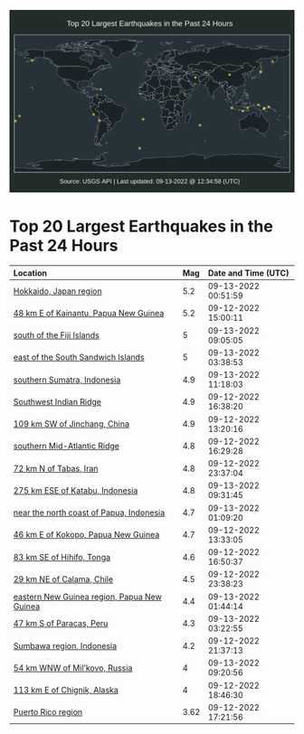 ![Map](./map.png)

# Top 20 Largest Earthquakes in the Past 24 Hours

| Location | Mag | Date and Time (UTC) |
|:---|:---|:---|
| [Hokkaido, Japan region](https://earthquake.usgs.gov/earthquakes/eventpage/us7000i7i8) | 5.2 | 09-13-2022 00:51:59 |
| [48 km E of Kainantu, Papua New Guinea](https://earthquake.usgs.gov/earthquakes/eventpage/us7000i7e9) | 5.2 | 09-12-2022 15:00:11 |
| [south of the Fiji Islands](https://earthquake.usgs.gov/earthquakes/eventpage/us7000i7kx) | 5 | 09-13-2022 09:05:05 |
| [east of the South Sandwich Islands](https://earthquake.usgs.gov/earthquakes/eventpage/us7000i7j6) | 5 | 09-13-2022 03:38:53 |
| [southern Sumatra, Indonesia](https://earthquake.usgs.gov/earthquakes/eventpage/us7000i7lh) | 4.9 | 09-13-2022 11:18:03 |
| [Southwest Indian Ridge](https://earthquake.usgs.gov/earthquakes/eventpage/us7000i7er) | 4.9 | 09-12-2022 16:38:20 |
| [109 km SW of Jinchang, China](https://earthquake.usgs.gov/earthquakes/eventpage/us7000i7cy) | 4.9 | 09-12-2022 13:20:16 |
| [southern Mid-Atlantic Ridge](https://earthquake.usgs.gov/earthquakes/eventpage/us7000i7ev) | 4.8 | 09-12-2022 16:29:28 |
| [72 km N of Tabas, Iran](https://earthquake.usgs.gov/earthquakes/eventpage/us7000i7hz) | 4.8 | 09-12-2022 23:37:04 |
| [275 km ESE of Katabu, Indonesia](https://earthquake.usgs.gov/earthquakes/eventpage/us7000i7l7) | 4.8 | 09-13-2022 09:31:45 |
| [near the north coast of Papua, Indonesia](https://earthquake.usgs.gov/earthquakes/eventpage/us7000i7ih) | 4.7 | 09-13-2022 01:09:20 |
| [46 km E of Kokopo, Papua New Guinea](https://earthquake.usgs.gov/earthquakes/eventpage/us7000i7d2) | 4.7 | 09-12-2022 13:33:05 |
| [83 km SE of Hihifo, Tonga](https://earthquake.usgs.gov/earthquakes/eventpage/us7000i7f6) | 4.6 | 09-12-2022 16:50:37 |
| [29 km NE of Calama, Chile](https://earthquake.usgs.gov/earthquakes/eventpage/us7000i7hy) | 4.5 | 09-12-2022 23:38:23 |
| [eastern New Guinea region, Papua New Guinea](https://earthquake.usgs.gov/earthquakes/eventpage/us7000i7im) | 4.4 | 09-13-2022 01:44:14 |
| [47 km S of Paracas, Peru](https://earthquake.usgs.gov/earthquakes/eventpage/us7000i7j4) | 4.3 | 09-13-2022 03:22:55 |
| [Sumbawa region, Indonesia](https://earthquake.usgs.gov/earthquakes/eventpage/us7000i7h9) | 4.2 | 09-12-2022 21:37:13 |
| [54 km WNW of Mil’kovo, Russia](https://earthquake.usgs.gov/earthquakes/eventpage/us7000i7l4) | 4 | 09-13-2022 09:20:56 |
| [113 km E of Chignik, Alaska](https://earthquake.usgs.gov/earthquakes/eventpage/ak022bq1181n) | 4 | 09-12-2022 18:46:30 |
| [Puerto Rico region](https://earthquake.usgs.gov/earthquakes/eventpage/pr2022255001) | 3.62 | 09-12-2022 17:21:56 |
